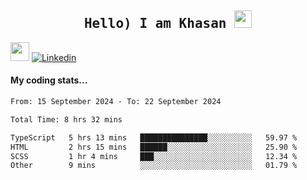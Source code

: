 <h2 align='center'><samp><strong>Hello) I am Khasan <img src="https://media.giphy.com/media/hvRJCLFzcasrR4ia7z/giphy.gif" width="28px" height="28px"></strong></samp></h2>

<img src="https://media.giphy.com/media/WUlplcMpOCEmTGBtBW/giphy.gif" width="30"> [![Linkedin](https://img.shields.io/badge/LinkedIn-Khasan%20Rashidov-blue?logo=Linkedin&logoColor=blue&labelColor=black&style=flat-square)](https://www.linkedin.com/in/khasanr)  

#### My coding stats...
<!--START_SECTION:waka-->

```txt
From: 15 September 2024 - To: 22 September 2024

Total Time: 8 hrs 32 mins

TypeScript   5 hrs 13 mins   ███████████████░░░░░░░░░░   59.97 %
HTML         2 hrs 15 mins   ██████░░░░░░░░░░░░░░░░░░░   25.90 %
SCSS         1 hr 4 mins     ███░░░░░░░░░░░░░░░░░░░░░░   12.34 %
Other        9 mins          ░░░░░░░░░░░░░░░░░░░░░░░░░   01.79 %
```

<!--END_SECTION:waka-->

<!---
khasanrashidov/khasanrashidov is a ✨ special ✨ repository because its `README.md` (this file) appears on your GitHub profile.
You can click the Preview link to take a look at your changes.
--->
